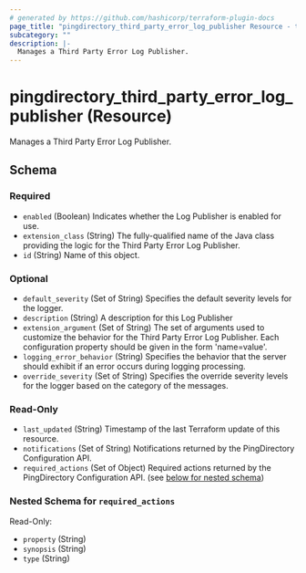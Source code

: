 ```yaml
---
# generated by https://github.com/hashicorp/terraform-plugin-docs
page_title: "pingdirectory_third_party_error_log_publisher Resource - terraform-provider-pingdirectory"
subcategory: ""
description: |-
  Manages a Third Party Error Log Publisher.
---
```


# pingdirectory_third_party_error_log_publisher (Resource)

Manages a Third Party Error Log Publisher.



<!-- schema generated by tfplugindocs -->
## Schema

### Required

- `enabled` (Boolean) Indicates whether the Log Publisher is enabled for use.
- `extension_class` (String) The fully-qualified name of the Java class providing the logic for the Third Party Error Log Publisher.
- `id` (String) Name of this object.

### Optional

- `default_severity` (Set of String) Specifies the default severity levels for the logger.
- `description` (String) A description for this Log Publisher
- `extension_argument` (Set of String) The set of arguments used to customize the behavior for the Third Party Error Log Publisher. Each configuration property should be given in the form 'name=value'.
- `logging_error_behavior` (String) Specifies the behavior that the server should exhibit if an error occurs during logging processing.
- `override_severity` (Set of String) Specifies the override severity levels for the logger based on the category of the messages.

### Read-Only

- `last_updated` (String) Timestamp of the last Terraform update of this resource.
- `notifications` (Set of String) Notifications returned by the PingDirectory Configuration API.
- `required_actions` (Set of Object) Required actions returned by the PingDirectory Configuration API. (see [below for nested schema](#nestedatt--required_actions))

<a id="nestedatt--required_actions"></a>
### Nested Schema for `required_actions`

Read-Only:

- `property` (String)
- `synopsis` (String)
- `type` (String)


